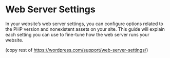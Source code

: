 # Web Server Settings

In your website’s web server settings, you can configure options related to the PHP version and nonexistent assets on your site. This guide will explain each setting you can use to fine-tune how the web server runs your website.

(copy rest of https://wordpress.com/support/web-server-settings/)
